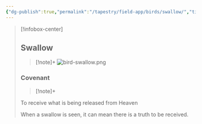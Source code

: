 ```yaml
---
{"dg-publish":true,"permalink":"/tapestry/field-app/birds/swallow/","title":"Swallow","tags":["covenants/animals/birds"],"dgHomeLink":true,"dgEnableSearch":true}
---
```


> [!infobox-center] 
> ## Swallow
> > [!note]+
> ![bird-swallow.png](/img/user/File%20Vault/Field%20App/birds/bird-swallow.png)
> ### Covenant
>> [!note]+ 
>  <p class="note first">To receive what is being released from Heaven</p>
>  
><p class="note second">When a swallow is seen, it can mean there is a truth to be received.</p>
